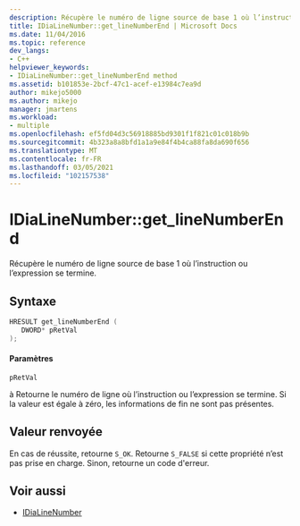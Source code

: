 ```yaml
---
description: Récupère le numéro de ligne source de base 1 où l’instruction ou l’expression se termine.
title: IDiaLineNumber::get_lineNumberEnd | Microsoft Docs
ms.date: 11/04/2016
ms.topic: reference
dev_langs:
- C++
helpviewer_keywords:
- IDiaLineNumber::get_lineNumberEnd method
ms.assetid: b101853e-2bcf-47c1-acef-e13984c7ea9d
author: mikejo5000
ms.author: mikejo
manager: jmartens
ms.workload:
- multiple
ms.openlocfilehash: ef5fd04d3c56918885bd9301f1f821c01c018b9b
ms.sourcegitcommit: 4b323a8a8bfd1a1a9e84f4b4ca88fa8da690f656
ms.translationtype: MT
ms.contentlocale: fr-FR
ms.lasthandoff: 03/05/2021
ms.locfileid: "102157538"
---
```

# <a name="idialinenumberget_linenumberend"></a>IDiaLineNumber::get_lineNumberEnd
Récupère le numéro de ligne source de base 1 où l’instruction ou l’expression se termine.

## <a name="syntax"></a>Syntaxe

```C++
HRESULT get_lineNumberEnd ( 
   DWORD* pRetVal
);
```

#### <a name="parameters"></a>Paramètres
 `pRetVal`

à Retourne le numéro de ligne où l’instruction ou l’expression se termine. Si la valeur est égale à zéro, les informations de fin ne sont pas présentes.

## <a name="return-value"></a>Valeur renvoyée
 En cas de réussite, retourne `S_OK`. Retourne `S_FALSE` si cette propriété n’est pas prise en charge. Sinon, retourne un code d'erreur.

## <a name="see-also"></a>Voir aussi
- [IDiaLineNumber](../../debugger/debug-interface-access/idialinenumber.md)
